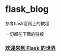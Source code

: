 # flask_blog

参考flask官网上的教程

一切都在下面的链接

### [欢迎来到 Flask 的世界](<https://dormousehole.readthedocs.io/en/latest/>)

